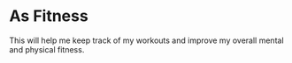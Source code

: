 # As Fitness

This will help me keep track of my workouts and improve my overall mental and physical fitness.
